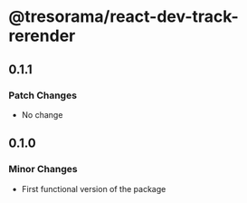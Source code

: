 # @tresorama/react-dev-track-rerender

## 0.1.1

### Patch Changes

- No change

## 0.1.0

### Minor Changes

- First functional version of the package
